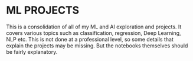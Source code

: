 # ML PROJECTS
This is a consolidation of all of my ML and AI exploration and projects. It covers various topics such as classification, regression, Deep Learning, NLP etc.
This is not done at a professional level, so some details that explain the projects may be missing. But the notebooks themselves should be fairly explanatory. 

